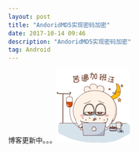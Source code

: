 ```yaml
---
layout: post
title: "AndoridMD5实现密码加密"
date: 2017-10-14 09:46
description: "AndoridMD5实现密码加密"
tag: Android
---
```


博客更新中。。。<img src="/images/image/Lading.gif"/>

```

```
